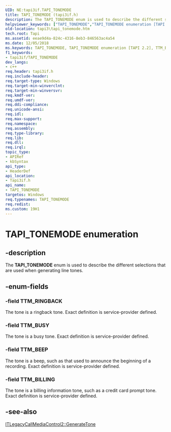 ```yaml
---
UID: NE:tapi3if.TAPI_TONEMODE
title: TAPI_TONEMODE (tapi3if.h)
description: The TAPI_TONEMODE enum is used to describe the different selections that are used when generating line tones.helpviewer_keywords: ["TAPI_TONEMODE","TAPI_TONEMODE enumeration [TAPI 2.2]","TTM_BEEP","TTM_BILLING","TTM_BUSY","TTM_RINGBACK","_tapi3_tapi_tonemode","tapi3.tapi_tonemode","tapi3if/TAPI_TONEMODE","tapi3if/TTM_BEEP","tapi3if/TTM_BILLING","tapi3if/TTM_BUSY","tapi3if/TTM_RINGBACK"]
old-location: tapi3\tapi_tonemode.htm
tech.root: Tapi
ms.assetid: eeae9d4a-824c-4316-8eb3-846563ac4a54
ms.date: 12/05/2018
ms.keywords: TAPI_TONEMODE, TAPI_TONEMODE enumeration [TAPI 2.2], TTM_BEEP, TTM_BILLING, TTM_BUSY, TTM_RINGBACK, _tapi3_tapi_tonemode, tapi3.tapi_tonemode, tapi3if/TAPI_TONEMODE, tapi3if/TTM_BEEP, tapi3if/TTM_BILLING, tapi3if/TTM_BUSY, tapi3if/TTM_RINGBACK
f1_keywords:
- tapi3if/TAPI_TONEMODE
dev_langs:
- c++
req.header: tapi3if.h
req.include-header: 
req.target-type: Windows
req.target-min-winverclnt: 
req.target-min-winversvr: 
req.kmdf-ver: 
req.umdf-ver: 
req.ddi-compliance: 
req.unicode-ansi: 
req.idl: 
req.max-support: 
req.namespace: 
req.assembly: 
req.type-library: 
req.lib: 
req.dll: 
req.irql: 
topic_type:
- APIRef
- kbSyntax
api_type:
- HeaderDef
api_location:
- Tapi3if.h
api_name:
- TAPI_TONEMODE
targetos: Windows
req.typenames: TAPI_TONEMODE
req.redist: 
ms.custom: 19H1
---
```


# TAPI_TONEMODE enumeration


## -description


The <b>TAPI_TONEMODE</b> enum is used to describe the different selections that are used when generating line tones.


## -enum-fields




### -field TTM_RINGBACK

The tone is a ringback tone. Exact definition is service-provider defined.


### -field TTM_BUSY

The tone is a busy tone. Exact definition is service-provider defined.


### -field TTM_BEEP

The tone is a beep, such as that used to announce the beginning of a recording. Exact definition is service-provider defined.


### -field TTM_BILLING

The tone is a billing information tone, such as a credit card prompt tone. Exact definition is service-provider defined.


## -see-also




<a href="https://docs.microsoft.com/windows/desktop/api/tapi3if/nf-tapi3if-itlegacycallmediacontrol2-generatetone">ITLegacyCallMediaControl2::GenerateTone</a>
 

 

